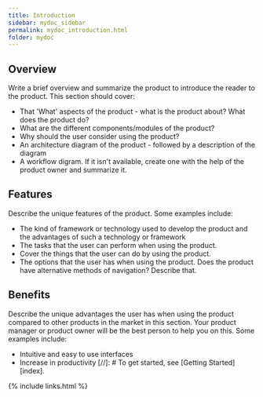 ```yaml
---
title: Introduction
sidebar: mydoc_sidebar
permalink: mydoc_introduction.html
folder: mydoc
---
```


## Overview

Write a brief overview and summarize the product to introduce the reader to the product. This section should cover:
* That 'What' aspects of the product - what is the product about?  What does the product do?
* What are the different components/modules of the product?
* Why should the user consider using the product?
* An architecture diagram of the product -  followed by a description of the diagram
* A workflow digram. If it isn't available, create one with the help of the product owner and summarize it.

## Features

Describe the unique features of the product. Some examples include:

* The kind of framework or technology used  to develop the product and the advantages of such a technology or framework
* The tasks that the user can perform when using the product. 
* Cover the things that the user can do by using the product.
* The options that the user has when using the product. Does the product have alternative methods of navigation? Describe that.

## Benefits

Describe the unique advantages the user has when using the product compared to other products in the market in this section. Your product manager or product owner will be the best person to help you on this. Some examples include: 

*	Intuitive and easy to use interfaces
*	Increase in productivity
[//]: # To get started, see [Getting Started][index].

{% include links.html %}